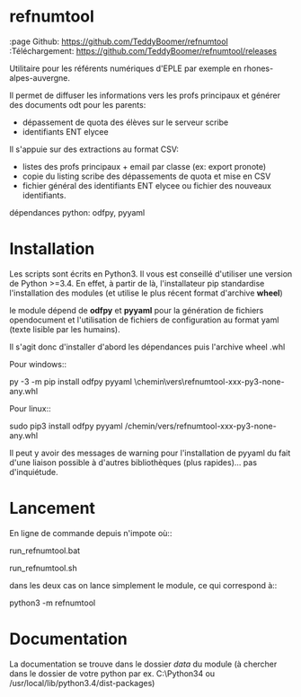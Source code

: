 refnumtool
==========
:page Github: https://github.com/TeddyBoomer/refnumtool
:Téléchargement: https://github.com/TeddyBoomer/refnumtool/releases


Utilitaire pour les référents numériques d'EPLE par exemple en
rhones-alpes-auvergne.

Il permet de diffuser les informations vers les profs principaux et générer des
documents odt pour les parents:

 - dépassement de quota des élèves sur le serveur scribe
 - identifiants ENT elycee

Il s'appuie sur des extractions au format CSV:
 - listes des profs principaux + email par classe (ex: export pronote)
 - copie du listing scribe des dépassements de quota et mise en CSV
 - fichier général des identifiants ENT elycee ou fichier des nouveaux
   identifiants.

dépendances python:
odfpy, pyyaml

Installation
============

Les scripts sont écrits en Python3. Il vous est conseillé d'utiliser une
version de Python >=3.4. En effet, à partir de là, l'installateur pip
standardise l'installation des modules (et utilise le plus récent format
d'archive **wheel**)

le module dépend de **odfpy** et **pyyaml** pour la génération de fichiers
opendocument et l'utilisation de fichiers de configuration au format yaml
(texte lisible par les humains).

Il s'agit donc d'installer d'abord les dépendances puis l'archive wheel .whl

Pour windows::

  py -3 -m pip install odfpy pyyaml \chemin\vers\refnumtool-xxx-py3-none-any.whl

Pour linux::

  sudo pip3 install odfpy pyyaml /chemin/vers/refnumtool-xxx-py3-none-any.whl

Il peut y avoir des messages de warning pour l'installation de pyyaml du fait
d'une liaison possible à d'autres bibliothèques (plus rapides)… pas
d'inquiétude.

Lancement
=========

En ligne de commande depuis n'impote où::

  run_refnumtool.bat

  run_refnumtool.sh

dans les deux cas on lance simplement le module, ce qui correspond à::

  python3 -m refnumtool

Documentation
=============

La documentation se trouve dans le dossier *data* du module (à
chercher dans le dossier de votre python par ex. C:\Python34 ou
/usr/local/lib/python3.4/dist-packages)